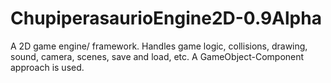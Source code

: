 # ChupiperasaurioEngine2D-0.9Alpha
 A 2D game engine/ framework. Handles game logic, collisions, drawing, sound, camera, scenes, save and load, etc. A GameObject-Component approach is used.
